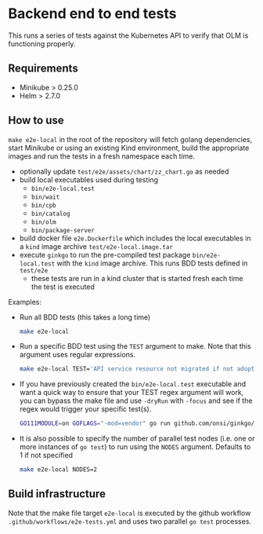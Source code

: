 # Backend end to end tests

This runs a series of tests against the Kubernetes API to verify that OLM is functioning properly.

## Requirements

* Minikube > 0.25.0
* Helm > 2.7.0

## How to use

`make e2e-local` in the root of the repository will fetch golang dependencies, start Minikube or using an existing Kind environment, build the appropriate images and run the tests in a fresh namespace each time.

- optionally update `test/e2e/assets/chart/zz_chart.go` as needed
- build local executables used during testing
  - `bin/e2e-local.test`
  - `bin/wait`
  - `bin/cpb`
  - `bin/catalog`
  - `bin/olm`
  - `bin/package-server`
- build docker file `e2e.Dockerfile` which includes the local executables in a `kind` image archive `test/e2e-local.image.tar`
- execute `ginkgo` to run the pre-compiled test package `bin/e2e-local.test` with the `kind` image archive. This runs BDD tests defined in `test/e2e`
  - these tests are run in a kind cluster that is started fresh each time the test is executed


Examples:

- Run all BDD tests (this takes a long time)

  ```bash
  make e2e-local
  ```

- Run a specific BDD test using the `TEST` argument to make. Note that this argument uses regular expressions.

  ```bash
  make e2e-local TEST='API service resource not migrated if not adoptable'
  ```

- If you have previously created the `bin/e2e-local.test` executable and want a quick way to ensure that your TEST regex argument will work, you can bypass the 
make file and use `-dryRun` with `-focus` and see if the regex would trigger your specific test(s).
  
  ```bash
  GO111MODULE=on GOFLAGS="-mod=vendor" go run github.com/onsi/ginkgo/ginkgo -dryRun -focus 'API service resource not migrated if not adoptable' bin/e2e-local.test
  ```

- It is also possible to specify the number of parallel test nodes (i.e. one or more instances of `go test`) to run using the `NODES` argument. Defaults to 1 if not specified

  ```bash
  make e2e-local NODES=2
  ```

## Build infrastructure

Note that the make file target `e2e-local` is executed by the github workflow `.github/workflows/e2e-tests.yml` and uses two parallel `go test` processes.
